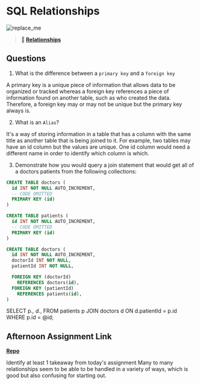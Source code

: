 # SQL Relationships

![replace_me](https://codeworks.blob.core.windows.net/public/assets/img/illustrations/placeholder.svg)

> **📖 [Relationships](https://codeworksacademy.com/fs-student-guide/resources/wk11/02-MySQL-Relationships)**

## Questions

1. What is the difference between a `primary key` and a `foreign key`

A primary key is a unique piece of information that allows data to be organized or tracked whereas a foreign key references a piece of information found on another table, such as who created the data. Therefore, a foreign key may or may not be unique but the primary key always is.

2. What is an `Alias`?

It's a way of storing information in a table that has a column with the same title as another table that is being joined to it. For example, two tables may have an id column but the values are unique. One id column would need a different name in order to identify which column is which.

3. Demonstrate how you would query a join statement that would get all of a doctors patients from the following collections:

```SQL
CREATE TABLE doctors (
  id INT NOT NULL AUTO_INCREMENT,
  -- CODE OMITTED
  PRIMARY KEY (id)
)

CREATE TABLE patients (
  id INT NOT NULL AUTO_INCREMENT,
  -- CODE OMITTED
  PRIMARY KEY (id)
)

CREATE TABLE doctors (
  id INT NOT NULL AUTO_INCREMENT,
  doctorId INT NOT NULL,
  patientId INT NOT NULL,

  FOREIGN KEY (doctorId)
    REFERENCES doctors(id),
  FOREIGN KEY (patientId)
    REFERENCES patients(id),
)

```

SELECT 
p.*,
d.*,
FROM patients p
JOIN doctors d ON d.patientId = p.id
WHERE p.id = @id;


## Afternoon Assignment Link

**[Repo](https://github.com/Ethan-Johnson17/Vacay)**

Identify at least 1 takeaway from today's assignment
Many to many relationships seem to be able to be handled in a variety of ways, which is good but also confusing for starting out.